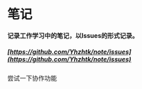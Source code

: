 笔记
====

#### 记录工作学习中的笔记，以Issues的形式记录。

##### [https://github.com/Yhzhtk/note/issues](https://github.com/Yhzhtk/note/issues)

尝试一下协作功能
